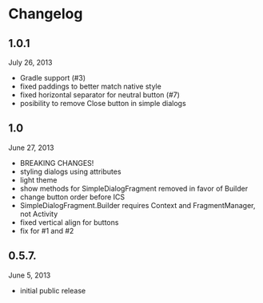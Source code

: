 # Changelog

## 1.0.1

July 26, 2013

 - Gradle support (#3)
 - fixed paddings to better match native style
 - fixed horizontal separator for neutral button (#7)
 - posibility to remove Close button in simple dialogs

## 1.0

June 27, 2013

 - BREAKING CHANGES!
 - styling dialogs using attributes
 - light theme
 - show methods for SimpleDialogFragment removed in favor of Builder
 - change button order before ICS
 - SimpleDialogFragment.Builder requires Context and FragmentManager, not Activity
 - fixed vertical align for buttons
 - fix for #1 and #2

## 0.5.7.

June 5, 2013

 - initial public release